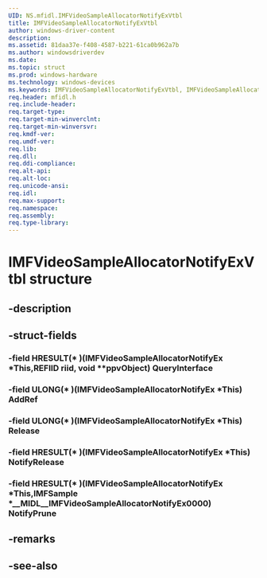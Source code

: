 ```yaml
---
UID: NS.mfidl.IMFVideoSampleAllocatorNotifyExVtbl
title: IMFVideoSampleAllocatorNotifyExVtbl
author: windows-driver-content
description: 
ms.assetid: 81daa37e-f408-4587-b221-61ca0b962a7b
ms.author: windowsdriverdev
ms.date: 
ms.topic: struct
ms.prod: windows-hardware
ms.technology: windows-devices
ms.keywords: IMFVideoSampleAllocatorNotifyExVtbl, IMFVideoSampleAllocatorNotifyExVtbl
req.header: mfidl.h
req.include-header:
req.target-type:
req.target-min-winverclnt:
req.target-min-winversvr:
req.kmdf-ver:
req.umdf-ver:
req.lib:
req.dll:
req.ddi-compliance:
req.alt-api:
req.alt-loc:
req.unicode-ansi:
req.idl:
req.max-support:
req.namespace:
req.assembly:
req.type-library:
---
```


# IMFVideoSampleAllocatorNotifyExVtbl structure

## -description



## -struct-fields

### -field HRESULT(* )(IMFVideoSampleAllocatorNotifyEx *This,REFIID riid, void **ppvObject) QueryInterface			
 	
### -field ULONG(* )(IMFVideoSampleAllocatorNotifyEx *This) AddRef			
 	
### -field ULONG(* )(IMFVideoSampleAllocatorNotifyEx *This) Release			
 	
### -field HRESULT(* )(IMFVideoSampleAllocatorNotifyEx *This) NotifyRelease			
 	
### -field HRESULT(* )(IMFVideoSampleAllocatorNotifyEx *This,IMFSample *__MIDL__IMFVideoSampleAllocatorNotifyEx0000) NotifyPrune			
 	
## -remarks

## -see-also